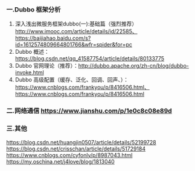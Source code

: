 ### 一.Dubbo 框架分析
1. 深入浅出微服务框架dubbo(一):基础篇（强烈推荐） http://www.imooc.com/article/details/id/22585、https://baijiahao.baidu.com/s?id=1612574809664801766&wfr=spider&for=pc
2. Dubbo 概述：https://blog.csdn.net/qq_41587754/article/details/80133775
3. Dubbo 官网理论（推荐）：http://dubbo.apache.org/zh-cn/blog/dubbo-invoke.html
4. Dubbo 高级配置（缓存、泛化、回调、回声、）：https://www.cnblogs.com/frankyou/p/8416506.html、https://www.cnblogs.com/frankyou/p/8416506.html


### 二.网络通信   https://www.jianshu.com/p/1e0c8c08e89d

### 三.其他 
https://blog.csdn.net/huangjin0507/article/details/52199728
https://blog.csdn.net/crisschan/article/details/51729184
https://www.cnblogs.com/cyfonly/p/8987043.html
https://my.oschina.net/j4love/blog/1813040

